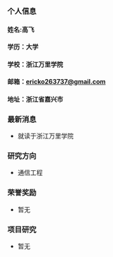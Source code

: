 ### 个人信息
#### 姓名:高飞
#### 学历：大学
#### 学校：浙江万里学院
#### 邮箱：ericko263737@gmail.com
#### 地址：浙江省嘉兴市

### 最新消息
- 就读于浙江万里学院

### 研究方向
- 通信工程

### 荣誉奖励
- 暂无

### 项目研究
- 暂无
